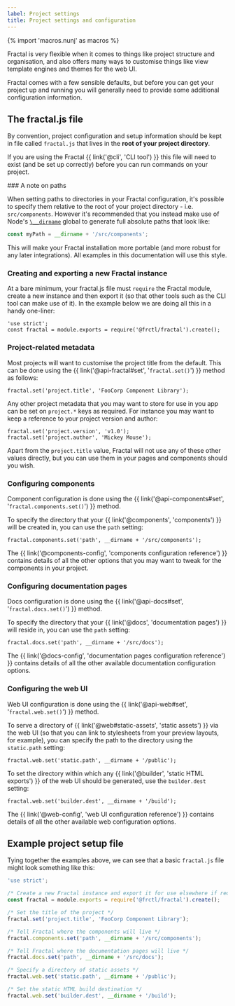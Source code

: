 ```yaml
---
label: Project settings
title: Project settings and configuration
---
```


{% import 'macros.nunj' as macros %}

Fractal is very flexible when it comes to things like project structure and organisation, and also offers many ways to customise things like view template engines and themes for the web UI.

Fractal comes with a few sensible defaults, but before you can get your project up and running you will generally need to provide some additional configuration information.

## The fractal.js file

By convention, project configuration and setup information should be kept in file called `fractal.js` that lives in the **root of your project directory**.

If you are using the Fractal {{ link('@cli', 'CLI tool') }} this file will need to exist (and be set up correctly) before you can run commands on your project.

<div class="Note Note--callout">
### A note on paths

When setting paths to directories in your Fractal configuration, it's possible to specify them relative to the root of your project directory - i.e. `src/components`. However it's recommended that you instead make use of Node's [`\__dirname`](https://nodejs.org/docs/latest/api/globals.html#globals_dirname) global to generate full absolute paths that look like:

```js
const myPath = __dirname + '/src/components';
```

This will make your Fractal installation more portable (and more robust for any later integrations). All examples in this documentation will use this style.
</div>

### Creating and exporting a new Fractal instance

At a bare minimum, your fractal.js file must `require` the Fractal module, create a new instance and then export it (so that other tools such as the CLI tool can make use of it). In the example below we are doing all this in a handy one-liner:

```
'use strict';
const fractal = module.exports = require('@frctl/fractal').create();
```

### Project-related metadata

Most projects will want to customise the project title from the default. This can be done using the {{ link('@api-fractal#set', '`fractal.set()`') }} method as follows:

```
fractal.set('project.title', 'FooCorp Component Library');
```

Any other project metadata that you may want to store for use in you app can be set on `project.*` keys as required. For instance you may want to keep a reference to your project version and author:

```
fractal.set('project.version', 'v1.0');
fractal.set('project.author', 'Mickey Mouse');
```

Apart from the `project.title` value, Fractal will not use any of these other values directly, but you can use them in your pages and components should you wish.

### Configuring components

Component configuration is done using the {{ link('@api-components#set', '`fractal.components.set()`') }} method.

To specify the directory that your {{ link('@components', 'components') }} will be created in, you can use the `path` setting:

```
fractal.components.set('path', __dirname + '/src/components');
```

The {{ link('@components-config', 'components configuration reference') }} contains details of all the other  options that you may want to tweak for the components in your project.


### Configuring documentation pages

Docs configuration is done using the {{ link('@api-docs#set', '`fractal.docs.set()`') }} method.

To specify the directory that your {{ link('@docs', 'documentation pages') }} will reside in, you can use the `path` setting:

```
fractal.docs.set('path', __dirname + '/src/docs');
```

The {{ link('@docs-config', 'documentation pages configuration reference') }} contains details of all the other  available documentation configuration options.

### Configuring the web UI

Web UI configuration is done using the {{ link('@api-web#set', '`fractal.web.set()`') }} method.

To serve a directory of {{ link('@web#static-assets', 'static assets') }} via the web UI (so that you can link to stylesheets from your preview layouts, for example), you can specify the path to the directory using the `static.path` setting:

```
fractal.web.set('static.path', __dirname + '/public');
```

To set the directory within which any {{ link('@builder', 'static HTML exports') }} of the web UI should be generated, use the `builder.dest` setting:

```
fractal.web.set('builder.dest', __dirname + '/build');
```

The {{ link('@web-config', 'web UI configuration reference') }} contains details of all the other available web configuration options.

## Example project setup file

Tying together the examples above, we can see that a basic `fractal.js` file might look something like this:

```javascript
'use strict';

/* Create a new Fractal instance and export it for use elsewhere if required */
const fractal = module.exports = require('@frctl/fractal').create();

/* Set the title of the project */
fractal.set('project.title', 'FooCorp Component Library');

/* Tell Fractal where the components will live */
fractal.components.set('path', __dirname + '/src/components');

/* Tell Fractal where the documentation pages will live */
fractal.docs.set('path', __dirname + '/src/docs');

/* Specify a directory of static assets */
fractal.web.set('static.path', __dirname + '/public');

/* Set the static HTML build destination */
fractal.web.set('builder.dest', __dirname + '/build');

```


<!-- ## Alternatives to using a fractal.js file for configuration

Whilst the standard fractal.js file works just fine, it's far from the only option. -->
